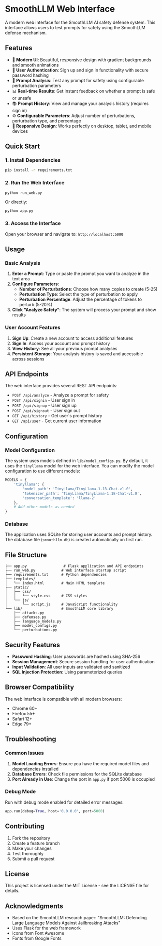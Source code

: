 # SmoothLLM Web Interface

A modern web interface for the SmoothLLM AI safety defense system. This interface allows users to test prompts for safety using the SmoothLLM defense mechanism.

## Features

- 🎨 **Modern UI**: Beautiful, responsive design with gradient backgrounds and smooth animations
- 🔐 **User Authentication**: Sign up and sign in functionality with secure password hashing
- 📝 **Prompt Analysis**: Test any prompt for safety using configurable perturbation parameters
- 📊 **Real-time Results**: Get instant feedback on whether a prompt is safe or unsafe
- 📚 **Prompt History**: View and manage your analysis history (requires sign in)
- ⚙️ **Configurable Parameters**: Adjust number of perturbations, perturbation type, and percentage
- 📱 **Responsive Design**: Works perfectly on desktop, tablet, and mobile devices

## Quick Start

### 1. Install Dependencies

```bash
pip install -r requirements.txt
```

### 2. Run the Web Interface

```bash
python run_web.py
```

Or directly:

```bash
python app.py
```

### 3. Access the Interface

Open your browser and navigate to: `http://localhost:5000`

## Usage

### Basic Analysis

1. **Enter a Prompt**: Type or paste the prompt you want to analyze in the text area
2. **Configure Parameters**:
   - **Number of Perturbations**: Choose how many copies to create (5-25)
   - **Perturbation Type**: Select the type of perturbation to apply
   - **Perturbation Percentage**: Adjust the percentage of tokens to perturb (5-20%)
3. **Click "Analyze Safety"**: The system will process your prompt and show results

### User Account Features

1. **Sign Up**: Create a new account to access additional features
2. **Sign In**: Access your account and prompt history
3. **View History**: See all your previous prompt analyses
4. **Persistent Storage**: Your analysis history is saved and accessible across sessions

## API Endpoints

The web interface provides several REST API endpoints:

- `POST /api/analyze` - Analyze a prompt for safety
- `POST /api/signin` - User sign in
- `POST /api/signup` - User sign up
- `POST /api/signout` - User sign out
- `GET /api/history` - Get user's prompt history
- `GET /api/user` - Get current user information

## Configuration

### Model Configuration

The system uses models defined in `lib/model_configs.py`. By default, it uses the `tinyllama` model for the web interface. You can modify the model configuration to use different models:

```python
MODELS = {
    'tinyllama': {
        'model_path': 'TinyLlama/TinyLlama-1.1B-Chat-v1.0',
        'tokenizer_path': 'TinyLlama/TinyLlama-1.1B-Chat-v1.0',
        'conversation_template': 'llama-2'
    },
    # Add other models as needed
}
```

### Database

The application uses SQLite for storing user accounts and prompt history. The database file (`smoothllm.db`) is created automatically on first run.

## File Structure

```
├── app.py                 # Flask application and API endpoints
├── run_web.py            # Web interface startup script
├── requirements.txt      # Python dependencies
├── templates/
│   └── index.html        # Main HTML template
├── static/
│   ├── css/
│   │   └── style.css     # CSS styles
│   └── js/
│       └── script.js     # JavaScript functionality
└── lib/                  # SmoothLLM core library
    ├── attacks.py
    ├── defenses.py
    ├── language_models.py
    ├── model_configs.py
    └── perturbations.py
```

## Security Features

- **Password Hashing**: User passwords are hashed using SHA-256
- **Session Management**: Secure session handling for user authentication
- **Input Validation**: All user inputs are validated and sanitized
- **SQL Injection Protection**: Using parameterized queries

## Browser Compatibility

The web interface is compatible with all modern browsers:
- Chrome 60+
- Firefox 55+
- Safari 12+
- Edge 79+

## Troubleshooting

### Common Issues

1. **Model Loading Errors**: Ensure you have the required model files and dependencies installed
2. **Database Errors**: Check file permissions for the SQLite database
3. **Port Already in Use**: Change the port in `app.py` if port 5000 is occupied

### Debug Mode

Run with debug mode enabled for detailed error messages:

```python
app.run(debug=True, host='0.0.0.0', port=5000)
```

## Contributing

1. Fork the repository
2. Create a feature branch
3. Make your changes
4. Test thoroughly
5. Submit a pull request

## License

This project is licensed under the MIT License - see the LICENSE file for details.

## Acknowledgments

- Based on the SmoothLLM research paper: "SmoothLLM: Defending Large Language Models Against Jailbreaking Attacks"
- Uses Flask for the web framework
- Icons from Font Awesome
- Fonts from Google Fonts
